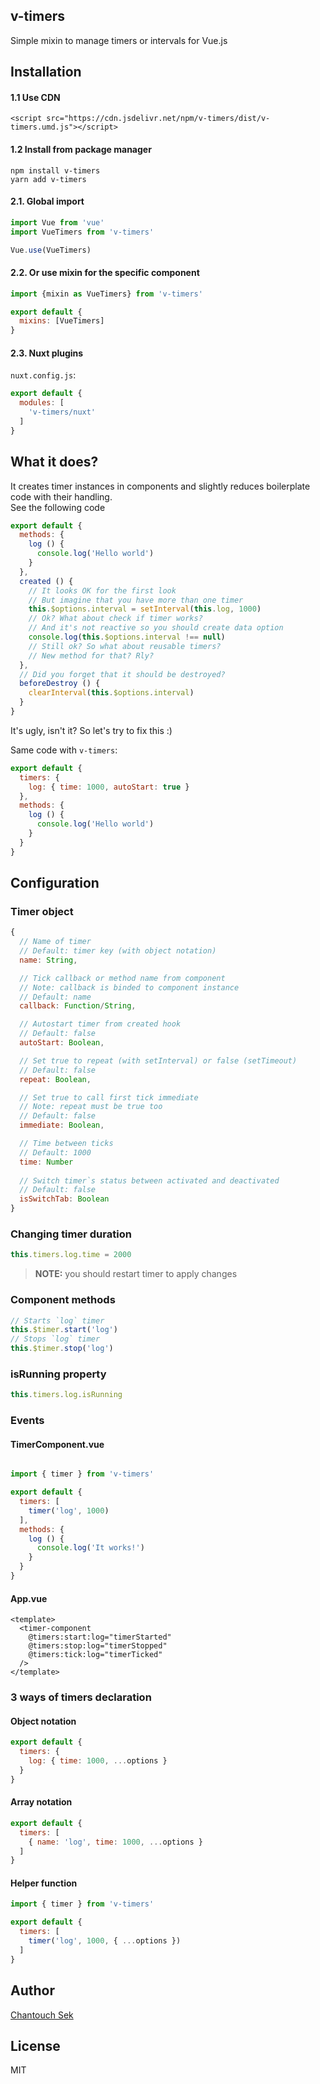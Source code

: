 ## v-timers
Simple mixin to manage timers or intervals for Vue.js

## Installation

#### 1.1 Use CDN
```
<script src="https://cdn.jsdelivr.net/npm/v-timers/dist/v-timers.umd.js"></script>
```

#### 1.2 Install from package manager
```
npm install v-timers
yarn add v-timers
```

#### 2.1. Global import
```javascript
import Vue from 'vue'
import VueTimers from 'v-timers'

Vue.use(VueTimers)
```

#### 2.2. Or use mixin for the specific component
```javascript
import {mixin as VueTimers} from 'v-timers'

export default {
  mixins: [VueTimers]
}
```

#### 2.3. Nuxt plugins
`nuxt.config.js`:
```js
export default {
  modules: [
    'v-timers/nuxt'
  ]
}
```

## What it does?
It creates timer instances in components and slightly reduces boilerplate code with their handling.  
See the following code
```javascript
export default {
  methods: {
    log () {
      console.log('Hello world')
    }
  },
  created () {
    // It looks OK for the first look
    // But imagine that you have more than one timer
    this.$options.interval = setInterval(this.log, 1000)
    // Ok? What about check if timer works?
    // And it's not reactive so you should create data option
    console.log(this.$options.interval !== null)  
    // Still ok? So what about reusable timers?
    // New method for that? Rly?  
  },
  // Did you forget that it should be destroyed?
  beforeDestroy () {
    clearInterval(this.$options.interval)
  }
}
```
It's ugly, isn't it? So let's try to fix this :)

Same code with `v-timers`:
```javascript
export default {
  timers: {
    log: { time: 1000, autoStart: true }
  },
  methods: {
    log () {
      console.log('Hello world')
    }
  }
}
```

## Configuration

### Timer object
```js
{
  // Name of timer
  // Default: timer key (with object notation)
  name: String,

  // Tick callback or method name from component
  // Note: callback is binded to component instance
  // Default: name
  callback: Function/String,

  // Autostart timer from created hook
  // Default: false
  autoStart: Boolean,

  // Set true to repeat (with setInterval) or false (setTimeout)
  // Default: false
  repeat: Boolean,

  // Set true to call first tick immediate 
  // Note: repeat must be true too
  // Default: false
  immediate: Boolean,

  // Time between ticks
  // Default: 1000
  time: Number
  
  // Switch timer`s status between activated and deactivated
  // Default: false
  isSwitchTab: Boolean
}
```

### Changing timer duration
```javascript
this.timers.log.time = 2000
```
> **NOTE:** you should restart timer to apply changes

### Component methods
```javascript
// Starts `log` timer
this.$timer.start('log')
// Stops `log` timer
this.$timer.stop('log')
```

### isRunning property
```javascript
this.timers.log.isRunning
```

### Events

#### TimerComponent.vue
```javascript

import { timer } from 'v-timers'

export default {
  timers: [
    timer('log', 1000)
  ],
  methods: {
    log () {
      console.log('It works!')
    }
  }
}
```

#### App.vue
```vue
<template>
  <timer-component
    @timers:start:log="timerStarted"
    @timers:stop:log="timerStopped"
    @timers:tick:log="timerTicked"
  />
</template>
```

### 3 ways of timers declaration

#### Object notation
```javascript
export default {
  timers: {
    log: { time: 1000, ...options }
  }
}
```

#### Array notation
```javascript
export default {
  timers: [
    { name: 'log', time: 1000, ...options }
  ]
}
```

#### Helper function
```javascript
import { timer } from 'v-timers'

export default {
  timers: [
    timer('log', 1000, { ...options })
  ]
}
```

## Author
[Chantouch Sek](https://github.com/Chantouch)

## License
MIT
